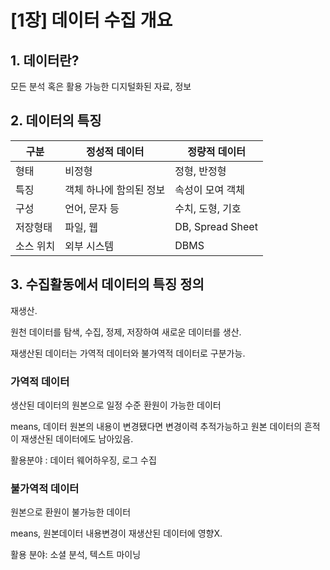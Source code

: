# [1장] 데이터 수집 개요

## 1. 데이터란?

모든 분석 혹은 활용 가능한 디지털화된 자료, 정보

## 2. 데이터의 특징

| 구분      | 정성적 데이터           | 정량적 데이터    |
| --------- | ----------------------- | ---------------- |
| 형태      | 비정형                  | 정형, 반정형     |
| 특징      | 객체 하나에 함의된 정보 | 속성이 모여 객체 |
| 구성      | 언어, 문자 등           | 수치, 도형, 기호 |
| 저장형태  | 파일, 웹                | DB, Spread Sheet |
| 소스 위치 | 외부 시스템             | DBMS             |

## 3. 수집활동에서 데이터의 특징 정의

재생산.

원천 데이터를 탐색, 수집, 정제, 저장하여 새로운 데이터를 생산.

재생산된 데이터는 가역적 데이터와 불가역적 데이터로 구분가능.

### 가역적 데이터

생산된 데이터의 원본으로 일정 수준 환원이 가능한 데이터

means, 데이터 원본의 내용이 변경됐다면 변경이력 추적가능하고 원본 데이터의 흔적이 재생산된 데이터에도 남아있음.

활용분야 : 데이터 웨어하우징, 로그 수집

### 불가역적 데이터

원본으로 환원이 불가능한 데이터

means, 원본데이터 내용변경이 재생산된 데이터에 영향X.

활용 분야: 소셜 분석, 텍스트 마이닝

